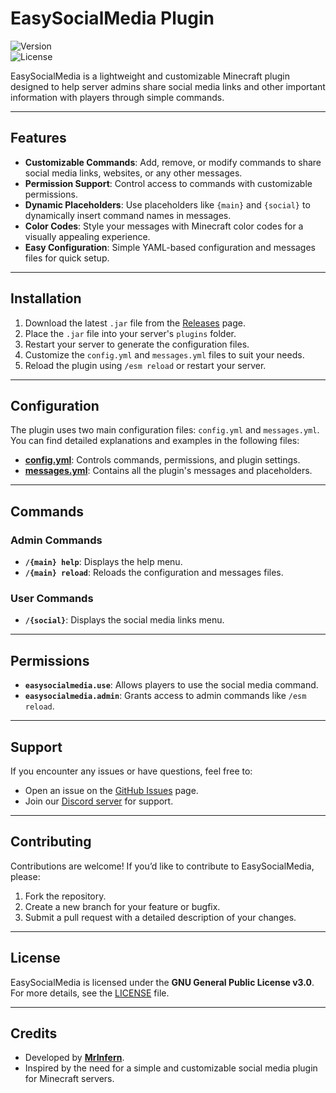 # EasySocialMedia Plugin

![Version](https://img.shields.io/badge/Version-1.3-green.svg)  
![License](https://img.shields.io/badge/License-GPLv3-blue.svg)

EasySocialMedia is a lightweight and customizable Minecraft plugin designed to help server admins share social media links and other important information with players through simple commands.

---

## **Features**
- **Customizable Commands**: Add, remove, or modify commands to share social media links, websites, or any other messages.
- **Permission Support**: Control access to commands with customizable permissions.
- **Dynamic Placeholders**: Use placeholders like `{main}` and `{social}` to dynamically insert command names in messages.
- **Color Codes**: Style your messages with Minecraft color codes for a visually appealing experience.
- **Easy Configuration**: Simple YAML-based configuration and messages files for quick setup.

---

## **Installation**
1. Download the latest `.jar` file from the [Releases](https://github.com/11Luke11/EasySocialMedia/releases) page.
2. Place the `.jar` file into your server's `plugins` folder.
3. Restart your server to generate the configuration files.
4. Customize the `config.yml` and `messages.yml` files to suit your needs.
5. Reload the plugin using `/esm reload` or restart your server.

---

## **Configuration**
The plugin uses two main configuration files: `config.yml` and `messages.yml`. You can find detailed explanations and examples in the following files:
- **[config.yml](src/config.yml)**: Controls commands, permissions, and plugin settings.
- **[messages.yml](src/messages.yml)**: Contains all the plugin's messages and placeholders.

---

## **Commands**

### **Admin Commands**
- **`/{main} help`**: Displays the help menu.
- **`/{main} reload`**: Reloads the configuration and messages files.

### **User Commands**
- **`/{social}`**: Displays the social media links menu.

---

## **Permissions**
- **`easysocialmedia.use`**: Allows players to use the social media command.
- **`easysocialmedia.admin`**: Grants access to admin commands like `/esm reload`.

---

## **Support**
If you encounter any issues or have questions, feel free to:
- Open an issue on the [GitHub Issues](https://github.com/11Luke11/EasySocialMedia/issues) page.
- Join our [Discord server](https://discord.gg/QYgnYFfvQw) for support.

---

## **Contributing**
Contributions are welcome! If you’d like to contribute to EasySocialMedia, please:
1. Fork the repository.
2. Create a new branch for your feature or bugfix.
3. Submit a pull request with a detailed description of your changes.

---

## **License**
EasySocialMedia is licensed under the **GNU General Public License v3.0**.  
For more details, see the [LICENSE](LICENSE) file.

---

## **Credits**
- Developed by **[MrInfern](https://github.com/11Luke11)**.
- Inspired by the need for a simple and customizable social media plugin for Minecraft servers.
